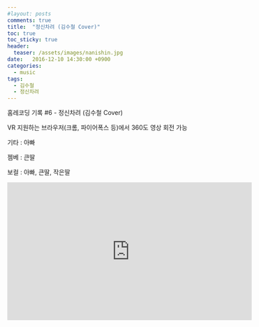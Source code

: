 ```yaml
---
#layout: posts
comments: true
title:  "정신차려 (김수철 Cover)"
toc: true
toc_sticky: true
header:
  teaser: /assets/images/nanishin.jpg
date:   2016-12-10 14:30:00 +0900
categories:
  - music
tags:
  - 김수철
  - 정신차려
---
```

홈레코딩 기록 #6 - 정신차려 (김수철 Cover)

VR 지원하는 브라우저(크롬, 파이어폭스 등)에서 360도 영상 회전 가능

기타 : 아빠

젬베 : 큰딸

보컬 : 아빠, 큰딸, 작은딸

<iframe width="560" height="315" src="https://www.youtube-nocookie.com/embed/-LVvlI1TEqA" frameborder="0" allow="autoplay; encrypted-media" allowfullscreen></iframe>

